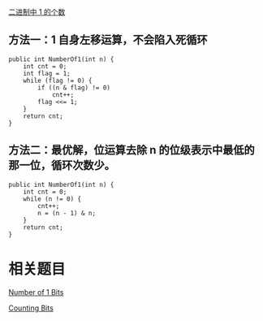 [二进制中 1 的个数](https://www.nowcoder.com/practice/8ee967e43c2c4ec193b040ea7fbb10b8?tpId=13&tqId=11164&tPage=1&rp=1&ru=/ta/coding-interviews&qru=/ta/coding-interviews/question-ranking&from=cyc_github) 

## 方法一：1 自身左移运算，不会陷入死循环

    public int NumberOf1(int n) {
        int cnt = 0;
        int flag = 1;
        while (flag != 0) {
            if ((n & flag) != 0)
                cnt++;
            flag <<= 1;
        }
        return cnt;
    }
    
## 方法二：最优解，位运算去除 n 的位级表示中最低的那一位，循环次数少。

    public int NumberOf1(int n) {
        int cnt = 0;
        while (n != 0) {
            cnt++;
            n = (n - 1) & n;
        }
        return cnt;
    }
    
# 相关题目

[Number of 1 Bits](https://leetcode.com/problems/number-of-1-bits/)

[Counting Bits](https://leetcode.com/problems/counting-bits/)
